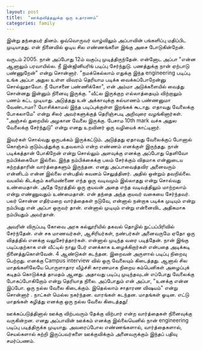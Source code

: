 ```yaml
---
layout: post
title:  "ஊக்குவித்தலுக்கு ஒரு உதாரணம்"
categories: family
---
```


இன்று தந்தையர் தினம். ஒவ்வொருவர் வாழ்விலும் அப்பாவின் பங்களிப்பு  மதிப்பிட முடியாதது. என் நினைவில் ஓடிய சில எண்ணங்களை இங்கு அசை போடுகின்றேன்.

வருடம் 2005. நான் அப்போது 12ம் வகுப்பு முடித்திருந்தேன். என்னோட அப்பா "என்ன ஆனாலும் பரவாயில்ல. நீ இன்ஜினியரிங் படிப்பு சேர்ந்துடு. பணத்துக்கு நான் ஏற்பாடு பண்ணுறேன்" என்று சொன்னார். "நமக்கெல்லாம் எதுக்கு இந்த engineering படிப்பு. உங்க அப்பா அதுல உள்ள விவரம் தெரியாம படிக்க வைக்கப்போறேன்னு சொல்லுதாவோ. நீ யோசனை பண்ணிக்கோ", என் அம்மா அடுக்களையில் வைத்து சொன்னது இன்னும் நினைவு இருக்கு. "வீட்ல இருக்குற எல்லாத்தையும் விற்றாலும் பணம் கட்ட முடியாது. அடுத்தது உன்  அக்காவுக்கு கல்யாணம் பண்ணனுமா வேண்டாமா? யோசிக்காமல் இந்த படிப்புக்குள்ள இறங்கக் கூடாது. எதாவது வேலைக்கு போகலாமே" என்று சிலர் அவர்களுக்குத்  தெரிஞ்சபடி அறிவுரை வழங்கினார்கள். "அஞ்சல் துறையில் அழகான வேலை இருக்கு. பேசாம 10th mark வச்சு அதுல வேலைக்கு சேர்ந்துடு" என்று எனது உறவினர் ஒரு வழியைக் காட்டினார்.


இவர்கள் சொல்வது ஒருபக்கம் இருக்கட்டும். அடுத்தது ஏதாவது வேலைக்குப் போனால் கொஞ்சம் குடும்பத்துக்கு உதவலாம் என்ற எண்ணம் எனக்குள் இருந்தது. நான் படிக்கத்தான் போகிறேன் என்று சொல்லும் அளவுக்கு எனக்கு அப்போது தெளிவோ நம்பிக்கையோ இல்லை. இந்த நம்பிக்கைக்கு பலம் சேர்க்கும் விதமாக என்னுடைய சுற்றத்தாரின் வார்த்தைகளும் இருந்தன. எனது அப்பாவைத்தவிர அனைவரும் என்னிடம் என்ன இல்லை என்பதில் கவனம் செலுத்தினர். அதில் ஒன்றும் தவறில்லை. வயலில் கிடக்கும் களிமண்ணை எந்த ஒரு வடிவமும் இல்லாதது என்று சொல்வது உண்மைதான். அதே நேரத்தில் ஒரு குயவன் அதை எந்த வடிவத்திலும் மாற்றலாம் என்று எண்ணுவதும் உண்மைதான். என் தந்தை அந்த குயவர் வகையை சேர்ந்தவர். பலர் சொன்ன எதிர்மறை வார்த்தைகள் நடுவே, என்னால் நன்றாக படிக்க முடியும் என்று நம்பியது என் அப்பா ஒருவர் தான். என்னால் முடியும் என்று என்னைவிட அதிகமாக நம்பியதும் அவர்தான்.

அவரின் விருப்படி கோவை அரசு கல்லூரியில் தகவல் தொழில் நுட்பப்பிரிவில் சேர்ந்தேன். என் சக மாணவர்கள், ஆசிரியர்கள், நண்பர்கள்  அனைவருமே ஏதோ ஒரு விதத்தில் எனக்கு வலுசேர்த்தார்கள். என்னால் முடிந்த வரை படித்தேன். நான் இங்கு படிப்பதற்காக என் வீட்டில் நாலு பேர் எனக்காக உழைக்கிறார்கள் என்பதை அடிக்கடி நினைத்துகொள்வேன். 4 ஆண்டுகள் கடந்தன. இறைவன் அருளால் படிப்பு நிறைவு பெற்றது. எனக்கு Campus interview வில் ஒரு வேலையும் கிடைத்தது. ஆனால் சில மாதங்களிலேயே பொருளாதார வீழ்ச்சி காரணமாக நிறைய கம்பெனிகள் அழைப்புக்  கடிதம் கொடுக்கத் தாமதம் ஆனது. அதாவது படிப்பு முடிந்தவுடன் எப்போது வேலைக்கு போகப்போகிறோம் என்று தெரியாத நிலை. அப்போதும் என் அப்பா, "உனக்கு என்ன இப்போ. ஒரு நல்ல வேலை கிடைக்கும். இதெல்லாம் சாதாரண விஷயம்" என்று சொன்னார் . நாட்கள் மெல்ல நகர்ந்தன. வாரங்கள் கடந்தன. மாதங்கள் ஓடின. எட்டு மாதங்கள் கழித்து எனக்கு ஒரு நல்ல வேலை கிடைத்தது!

ஊக்கப்படுத்தினால் ஊக்கு விற்பவரும் தேக்கு விற்பார் என்ற வார்த்தைகள் நினைவுக்கு வருகின்றன. எனது அப்பாவின் ஊக்கம் எனக்கு இல்லையெனில் நான் engineering படிப்பு படித்திருக்க முடியாது. அவரைப்போல எண்ணங்களால், வார்த்தைகளால், செயல்களால் சுற்றி இருப்பவர்களை ஊக்குவிக்கும் அனைவருக்கும் இந்தப் பதிவு சமர்ப்பணம்.